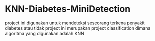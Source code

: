 # KNN-Diabetes-MiniDetection

project ini digunakan untuk mendeteksi seseorang terkena penyakit diabetes atau tidak
project ini merupakan project classification dimana algoritma yang digunakan adalah KNN

